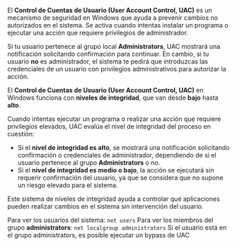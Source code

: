El **Control de Cuentas de Usuario (User Account Control, UAC)** es un mecanismo de seguridad en Windows que ayuda a prevenir cambios no autorizados en el sistema. Se activa cuando intentas instalar un programa o ejecutar una acción que requiere privilegios de administrador.

Si tu usuario pertenece al grupo local **Administrators**, UAC mostrará una notificación solicitando confirmación para continuar. En cambio, si tu usuario **no** es administrador, el sistema te pedirá que introduzcas las credenciales de un usuario con privilegios administrativos para autorizar la acción.

El **Control de Cuentas de Usuario (User Account Control, UAC)** en Windows funciona con **niveles de integridad**, que van desde **bajo** hasta **alto**.

Cuando intentas ejecutar un programa o realizar una acción que requiere privilegios elevados, UAC evalúa el nivel de integridad del proceso en cuestión:

- Si el **nivel de integridad es alto**, se mostrará una notificación solicitando confirmación o credenciales de administrador, dependiendo de si el usuario pertenece al grupo **Administrators** o no.
- Si el **nivel de integridad es medio o bajo**, la acción se ejecutará sin requerir confirmación del usuario, ya que se considera que no supone un riesgo elevado para el sistema.

Este sistema de niveles de integridad ayuda a controlar qué aplicaciones pueden realizar cambios en el sistema sin intervención del usuario.

Para ver los usuarios del sistema:
`net users`
Para ver los miembros del grupo **administrators**:
`net localgroup administrators`
Si el usuario está en el grupo administrators, es posible ejecutar un bypass de UAC
